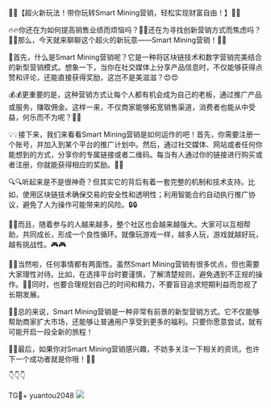 🚀✨【超火新玩法！带你玩转Smart Mining营销，轻松实现财富自由！】🚀✨

🔥🔥你还在为如何提高销售业绩而烦恼吗？👀👀还在为寻找创新营销方式而焦虑吗？💼💼那么，今天就来聊聊这个超火的新玩意——Smart Mining营销！🎉🎉

🌟首先，什么是Smart Mining营销呢？它是一种将区块链技术和数字营销完美结合的新型营销模式。想象一下，当你在社交媒体上分享产品信息时，不仅能够获得点赞和评论，还能直接获得奖励，这岂不是美滋滋？😍😍

💰💰更重要的是，这种营销方式让每个人都有机会成为自己的老板，通过推广产品或服务，赚取佣金。这样一来，不仅商家能够拓宽销售渠道，消费者也能从中受益，何乐而不为呢？👏👏

💡💡接下来，我们来看看Smart Mining营销是如何运作的吧！首先，你需要注册一个账号，并加入到某个平台的推广计划中。然后，通过社交媒体、网站或者任何你能想到的方式，分享你的专属链接或者二维码。每当有人通过你的链接进行购买或者注册，你就能获得相应的奖励。🌈🌈

🔍🔍听起来是不是很神奇？但其实它的背后有着一套完整的机制和技术支持。比如，使用区块链技术确保交易的安全性和透明性；利用智能合约自动执行推广协议，避免了人为操作可能带来的风险。🔒🔒

🎁🎁而且，随着参与的人越来越多，整个社区也会越来越强大。大家可以互相帮助，共同成长，形成一个良性循环。就像玩游戏一样，越多人玩，游戏就越好玩，越有挑战性。🎮🎮

🌈🌈当然啦，任何事情都有两面性。虽然Smart Mining营销有很多优点，但也需要大家理性对待。比如，在选择平台时要谨慎，了解清楚规则，避免遇到不正规的操作。🔎🔎同时，也要合理规划自己的时间和精力，不要盲目追求短期利益而忽视了长期发展。

🎯🎯总的来说，Smart Mining营销是一种非常有前景的新型营销方式。它不仅能够帮助商家扩大市场，还能够让普通用户享受到更多的福利。只要你愿意尝试，就有可能开启一段全新的旅程！

🌈🌈最后，如果你对Smart Mining营销感兴趣，不妨多关注一下相关的资讯，也许下一个成功者就是你哦！🚀🚀

👇👇👇

TG💪+ yuantou2048  ![](https://github.com/user-attachments/assets/42a5a4a5-fea9-4a1d-8aa0-73e57e430cca)